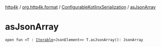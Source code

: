 [http4k](../../index.md) / [org.http4k.format](../index.md) / [ConfigurableKotlinxSerialization](index.md) / [asJsonArray](./as-json-array.md)

# asJsonArray

`open fun <T : `[`Iterable`](https://kotlinlang.org/api/latest/jvm/stdlib/kotlin.collections/-iterable/index.html)`<JsonElement>> T.asJsonArray(): JsonArray`